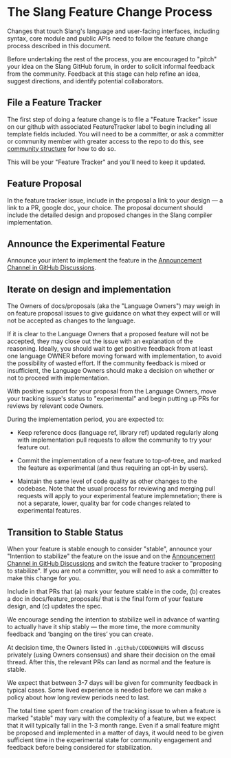 # The Slang Feature Change Process

Changes that touch Slang's language and user-facing interfaces, including syntax, core module and public APIs need to follow the feature change process described in this document.

Before undertaking the rest of the process, you are encouraged to "pitch" your idea on the Slang GitHub forum, in order to solicit informal feedback from the community. Feedback at this stage can help refine an idea, suggest directions, and identify potential collaborators.

## File a Feature Tracker
The first step of doing a feature change is to file a "Feature Tracker" issue on our github with associated FeatureTracker label to begin including all template fields included. You will need to be a committer, or ask a committer or community member with greater access to the repo to do this, see [community structure](/community/index#community-structure) for how to do so.

This will be your "Feature Tracker" and you'll need to keep it updated.

## Feature Proposal
In the feature tracker issue, include in the proposal a link to your design — a link to a PR, google doc, your choice.
The proposal document should include the detailed design and proposed changes in the Slang compiler implementation.

## Announce the Experimental Feature

Announce your intent to implement the feature in the [Announcement Channel in GitHub Discussions](https://github.com/shader-slang/slang/discussions/categories/announcements).

## Iterate on design and implementation

The Owners of docs/proposals (aka the "Language Owners") may weigh in on feature proposal issues to give guidance on what they expect will or will not be accepted as changes to the language.

If it is clear to the Language Owners that a proposed feature will not be accepted, they may close out the issue with an explanation of the reasoning.
Ideally, you should wait to get positive feedback from at least one language OWNER before moving forward with implementation, to avoid the possibility of wasted effort.
If the community feedback is mixed or insufficient, the Language Owners should make a decision on whether or not to proceed with implementation.

With positive support for your proposal from the Language Owners, move your tracking issue's status to "experimental" and begin putting up PRs for reviews by relevant code Owners.

During the implementation period, you are expected to:

- Keep reference docs (language ref, library ref) updated regularly along with implementation pull requests to allow the community to try your feature out.

- Commit the implementation of a new feature to top-of-tree, and marked the feature as experimental (and thus requiring an opt-in by users).

- Maintain the same level of code quality as other changes to the codebase. Note that the usual process for reviewing and merging pull requests will apply to your experimental feature implemnetation; there is not a separate, lower, quality bar for code changes related to experimental features.

## Transition to Stable Status

When your feature is stable enough to consider "stable", announce your "Intention to stabilize" the feature on the issue and on the [Announcement Channel in GitHub Discussions](https://github.com/shader-slang/slang/discussions/categories/announcements) and switch the feature tracker to "proposing to stabilize". If you are not a committer, you will need to ask a committer to make this change for you.

Include in that PRs that (a) mark your feature stable in the code, (b) creates a doc in docs/feature_proposals/ that is the final form of your feature design, and (c) updates the spec.

We encourage sending the intention to stabilize well in advance of wanting to actually have it ship stably — the more time, the more community feedback and ‘banging on the tires’ you can create.

At decision time, the Owners listed in `.github/CODEOWNERS` will discuss privately (using Owners consensus) and share their decision on the email thread. After this, the relevant PRs can land as normal and the feature is stable.

We expect that between 3-7 days will be given for community feedback in typical cases. Some lived experience is needed before we can make a policy about how long review periods need to last.

The total time spent from creation of the tracking issue to when a feature is marked "stable" may vary with the complexity of a feature, but we expect that it will typically fall in the 1-3 month range. Even if a small feature might be proposed and implemented in a matter of days, it would need to be given sufficient time in the experimental state for community engagement and feedback before being considered for stabilization.

